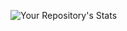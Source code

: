 ![Your Repository's Stats](https://github-readme-stats.vercel.app/api?username=KaioFAnjos&show_icons=true)
